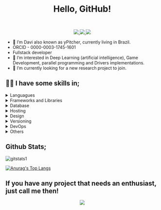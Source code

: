 <h1 align="center">Hello, GitHub!</h1>

<br/>

<p align="center">
    <a href="mailto:davi_9567@hotmail.com">
        <img src="https://img.shields.io/badge/mail-0078D4?style=for-the-badge&logo=microsoft-outlook&logoColor=white"/>
    </a>
    <a href="https://www.linkedin.com/in/daviovenancio/">
        <img src="https://img.shields.io/badge/LinkedIn-307cc5?style=for-the-badge&logo=linkedin&logoColor=white"/>
    </a>
    <img src="https://komarev.com/ghpvc/?username=yPitcher&style=for-the-badge"/>
</p>

- 👋 I’m Davi also known as yPitcher, currently living in Brazil.
- ORCID - 0000-0003-1745-1601
- Fullstack developer
- 👀 I’m interested in Deep Learning (artificial intelligence), Game Development, parallel programming and Drivers implementations.
- 🌱 I’m currently looking for a new research project to join.
## **👨‍💻 I have some skills in;**
<details>
  <summary>Languagues</summary>
 
 > ![C](https://img.shields.io/badge/c-%2300599C.svg?style=for-the-badge&logo=c&logoColor=white)
> ![C++](https://img.shields.io/badge/c++-%2300599C.svg?style=for-the-badge&logo=c%2B%2B&logoColor=white)
> ![Java](https://img.shields.io/badge/java-%23ED8B00.svg?style=for-the-badge&logo=openjdk&logoColor=white)
> ![Python](https://img.shields.io/badge/python-3670A0?style=for-the-badge&logo=python&logoColor=ffdd54)
> ![JavaScript](https://img.shields.io/badge/javascript-%23323330.svg?style=for-the-badge&logo=javascript&logoColor=%23F7DF1E)
> ![TypeScript](https://img.shields.io/badge/typescript-%23007ACC.svg?style=for-the-badge&logo=typescript&logoColor=white)
> ![HTML5](https://img.shields.io/badge/html5-%23E34F26.svg?style=for-the-badge&logo=html5&logoColor=white)
> ![CSS3](https://img.shields.io/badge/css3-%231572B6.svg?style=for-the-badge&logo=css3&logoColor=white)
</details>

<details>
  <summary>Frameworks and Libraries</summary>
  
> ![Django](https://img.shields.io/badge/django-%23092E20.svg?style=for-the-badge&logo=django&logoColor=white)
> ![DjangoREST](https://img.shields.io/badge/DJANGO-REST-ff1709?style=for-the-badge&logo=django&logoColor=white&color=ff1709&labelColor=gray)
> ![NodeJS](https://img.shields.io/badge/node.js-6DA55F?style=for-the-badge&logo=node.js&logoColor=white)
> ![nVIDIA](https://img.shields.io/badge/nVIDIA-%2376B900.svg?style=for-the-badge&logo=nVIDIA&logoColor=white)
> ![React](https://img.shields.io/badge/react-%2320232a.svg?style=for-the-badge&logo=react&logoColor=%2361DAFB)
> ![Next JS](https://img.shields.io/badge/Next-black?style=for-the-badge&logo=next.js&logoColor=white)
> ![Bootstrap](https://img.shields.io/badge/bootstrap-%23563D7C.svg?style=for-the-badge&logo=bootstrap&logoColor=white)
> ![ESLint](https://img.shields.io/badge/ESLint-4B3263?style=for-the-badge&logo=eslint&logoColor=white)
</details>

<details>
  <summary>Database</summary>
  
> ![MySQL](https://img.shields.io/badge/mysql-%2300f.svg?style=for-the-badge&logo=mysql&logoColor=white)
> ![Postgres](https://img.shields.io/badge/postgres-%23316192.svg?style=for-the-badge&logo=postgresql&logoColor=white)
> ![MongoDB](https://img.shields.io/badge/MongoDB-%234ea94b.svg?style=for-the-badge&logo=mongodb&logoColor=white)
</details>

<details>
  <summary>Hosting</summary>
  
> ![Vercel](https://img.shields.io/badge/vercel-%23000000.svg?style=for-the-badge&logo=vercel&logoColor=white)
> ![Heroku](https://img.shields.io/badge/heroku-%23430098.svg?style=for-the-badge&logo=heroku&logoColor=white)
</details>

<details>
  <summary>Design</summary>
  
> ![Figma](https://img.shields.io/badge/figma-%23F24E1E.svg?style=for-the-badge&logo=figma&logoColor=white)
</details>

<details>
  <summary>Versioning</summary>
  
> ![NPM](https://img.shields.io/badge/NPM-%23000000.svg?style=for-the-badge&logo=npm&logoColor=white)
> ![Git](https://img.shields.io/badge/git-%23F05033.svg?style=for-the-badge&logo=git&logoColor=white)
> ![GitHub](https://img.shields.io/badge/github-%23121011.svg?style=for-the-badge&logo=github&logoColor=white)
> 
</details>

<details>
  <summary>DevOps</summary>
  
> ![Docker](https://img.shields.io/badge/docker-%230db7ed.svg?style=for-the-badge&logo=docker&logoColor=white)
> ![Shell Script](https://img.shields.io/badge/shell_script-%23121011.svg?style=for-the-badge&logo=gnu-bash&logoColor=white)
> ![Linux](https://img.shields.io/badge/Linux-FCC624?style=for-the-badge&logo=linux&logoColor=black)
> ![Red Hat](https://img.shields.io/badge/Red%20Hat-EE0000?style=for-the-badge&logo=redhat&logoColor=white)
> ![Raspberry Pi](https://img.shields.io/badge/-RaspberryPi-C51A4A?style=for-the-badge&logo=Raspberry-Pi)
> ![Apache](https://img.shields.io/badge/apache-%23D42029.svg?style=for-the-badge&logo=apache&logoColor=white)
> ![Gunicorn](https://img.shields.io/badge/gunicorn-%298729.svg?style=for-the-badge&logo=gunicorn&logoColor=white)
> ![Nginx](https://img.shields.io/badge/nginx-%23009639.svg?style=for-the-badge&logo=nginx&logoColor=white)
</details>

<details>
  <summary>Others</summary>
  
> ![Godot Engine](https://img.shields.io/badge/GODOT-%23FFFFFF.svg?style=for-the-badge&logo=godot-engine)
> ![Cisco](https://img.shields.io/badge/cisco-%23049fd9.svg?style=for-the-badge&logo=cisco&logoColor=black)
> ![Grafana](https://img.shields.io/badge/grafana-%23F46800.svg?style=for-the-badge&logo=grafana&logoColor=white)
> ![Trello](https://img.shields.io/badge/Trello-%23026AA7.svg?style=for-the-badge&logo=Trello&logoColor=white)
</details>
   
## Github Stats;
<p>
<img alt=gitstats1 src="https://github-readme-stats.vercel.app/api?username=yPitcher&show_icons=true&theme=transparent"/>
</p>

[![Anurag's Top Langs](https://github-readme-stats.vercel.app/api/top-langs/?username=yPitcher&langs_count=8&layout=compact&theme=transparent)](https://github.com/anuraghazra/github-readme-stats)


## If you have any project that needs an enthusiast, just call me then!
<p align="center">
    <img src=https://media2.giphy.com/media/3oEjHYlwvUK5p9AIbm/giphy.gif>
</p>
